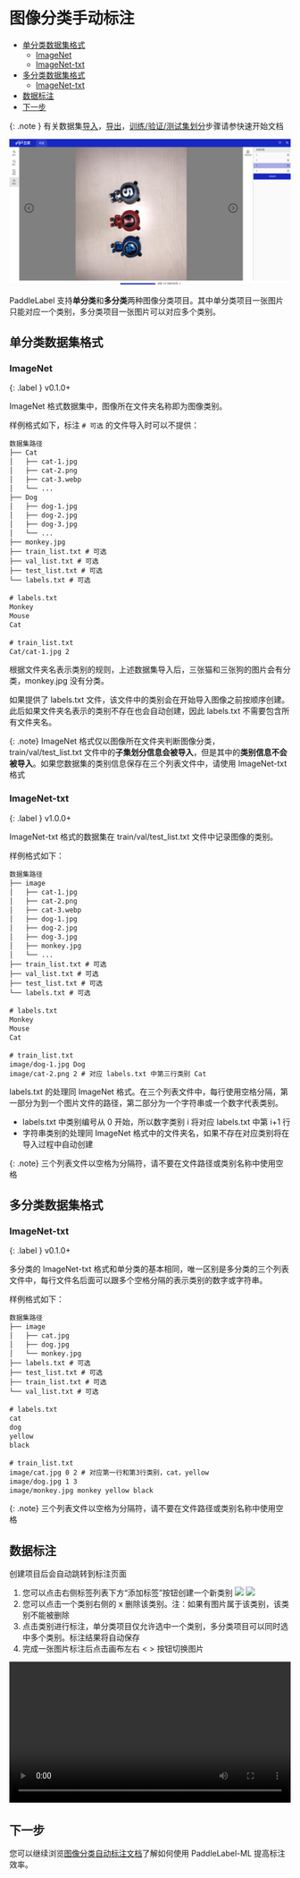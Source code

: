 
# 图像分类手动标注

<!-- TOC -->

- [单分类数据集格式](#%E5%8D%95%E5%88%86%E7%B1%BB%E6%95%B0%E6%8D%AE%E9%9B%86%E6%A0%BC%E5%BC%8F)
    - [ImageNet](#imagenet)
    - [ImageNet-txt](#imagenet-txt)
- [多分类数据集格式](#%E5%A4%9A%E5%88%86%E7%B1%BB%E6%95%B0%E6%8D%AE%E9%9B%86%E6%A0%BC%E5%BC%8F)
    - [ImageNet-txt](#imagenet-txt)
- [数据标注](#%E6%95%B0%E6%8D%AE%E6%A0%87%E6%B3%A8)
- [下一步](#%E4%B8%8B%E4%B8%80%E6%AD%A5)

<!-- /TOC -->

{: .note }
有关数据集[导入](../quick_start.html#导入数据集)，[导出](../quick_start.html#导出数据集)，[训练/验证/测试集划分](../quick_start.html#数据集划分)步骤请参快速开始文档

![image](/doc/CN/assets/classification.png)

PaddleLabel 支持**单分类**和**多分类**两种图像分类项目。其中单分类项目一张图片只能对应一个类别，多分类项目一张图片可以对应多个类别。

## 单分类数据集格式

### ImageNet

{: .label }
v0.1.0+

ImageNet 格式数据集中，图像所在文件夹名称即为图像类别。

样例格式如下，标注 `# 可选` 的文件导入时可以不提供：

```shell
数据集路径
├── Cat
│   ├── cat-1.jpg
│   ├── cat-2.png
│   ├── cat-3.webp
│   └── ...
├── Dog
│   ├── dog-1.jpg
│   ├── dog-2.jpg
│   ├── dog-3.jpg
│   └── ...
├── monkey.jpg
├── train_list.txt # 可选
├── val_list.txt # 可选
├── test_list.txt # 可选
└── labels.txt # 可选

# labels.txt
Monkey
Mouse
Cat

# train_list.txt
Cat/cat-1.jpg 2
```

根据文件夹名表示类别的规则，上述数据集导入后，三张猫和三张狗的图片会有分类，monkey.jpg 没有分类。

如果提供了 labels.txt 文件，该文件中的类别会在开始导入图像之前按顺序创建。此后如果文件夹名表示的类别不存在也会自动创建，因此 labels.txt 不需要包含所有文件夹名。

{: .note}
ImageNet 格式仅以图像所在文件夹判断图像分类，train/val/test_list.txt 文件中的**子集划分信息会被导入**，但是其中的**类别信息不会被导入**。如果您数据集的类别信息保存在三个列表文件中，请使用 ImageNet-txt 格式

### ImageNet-txt

{: .label }
v1.0.0+

ImageNet-txt 格式的数据集在 train/val/test_list.txt 文件中记录图像的类别。

样例格式如下：

```shell
数据集路径
├── image
│   ├── cat-1.jpg
│   ├── cat-2.png
│   ├── cat-3.webp
│   ├── dog-1.jpg
│   ├── dog-2.jpg
│   ├── dog-3.jpg
│   ├── monkey.jpg
│   └── ...
├── train_list.txt # 可选
├── val_list.txt # 可选
├── test_list.txt # 可选
└── labels.txt # 可选

# labels.txt
Monkey
Mouse
Cat

# train_list.txt
image/dog-1.jpg Dog
image/cat-2.png 2 # 对应 labels.txt 中第三行类别 Cat
```

labels.txt 的处理同 ImageNet 格式。在三个列表文件中，每行使用空格分隔，第一部分为到一个图片文件的路径，第二部分为一个字符串或一个数字代表类别。

- labels.txt 中类别编号从 0 开始，所以数字类别 i 将对应 labels.txt 中第 i+1 行
- 字符串类别的处理同 ImageNet 格式中的文件夹名，如果不存在对应类别将在导入过程中自动创建

{: .note}
三个列表文件以空格为分隔符，请不要在文件路径或类别名称中使用空格

## 多分类数据集格式

### ImageNet-txt

{: .label }
v0.1.0+

多分类的 ImageNet-txt 格式和单分类的基本相同，唯一区别是多分类的三个列表文件中，每行文件名后面可以跟多个空格分隔的表示类别的数字或字符串。

样例格式如下：

```shell
数据集路径
├── image
│   ├── cat.jpg
│   ├── dog.jpg
│   └── monkey.jpg
├── labels.txt # 可选
├── test_list.txt # 可选
├── train_list.txt # 可选
└── val_list.txt # 可选

# labels.txt
cat
dog
yellow
black

# train_list.txt
image/cat.jpg 0 2 # 对应第一行和第3行类别，cat，yellow
image/dog.jpg 1 3
image/monkey.jpg monkey yellow black
```

{: .note}
三个列表文件以空格为分隔符，请不要在文件路径或类别名称中使用空格

## 数据标注

创建项目后会自动跳转到标注页面

1. 您可以点击右侧标签列表下方“添加标签”按钮创建一个新类别
   ![](/PaddleLabel/CN/assets/add_label.png)
   ![](/PaddleLabel/CN/assets/test_label.png)
2. 您可以点击一个类别右侧的 x 删除该类别。注：如果有图片属于该类别，该类别不能被删除
3. 点击类别进行标注，单分类项目仅允许选中一个类别，多分类项目可以同时选中多个类别。标注结果将自动保存
4. 完成一张图片标注后点击画布左右 < > 按钮切换图片

<video controls src="https://github.com/linhandev/static/releases/download/PaddleLabel%E7%9B%B8%E5%85%B3/clas_ann_demo.mp4" width="100%"></video>

## 下一步

您可以继续浏览[图像分类自动标注文档](/PaddleLabel/CN/ML/classification_ml.html)了解如何使用 PaddleLabel-ML 提高标注效率。
